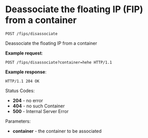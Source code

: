 # Deassociate the floating IP (FIP) from a container

`POST /fips/disassociate`

Deassociate the floating IP from a container

**Example request**:

```
POST /fips/disassociate?container=hehe HTTP/1.1

```

**Example response**:

    HTTP/1.1 204 OK

Status Codes:

- **204** - no error
- **404** - no such Container
- **500** - Internal Server Error

Parameters:

- **container** - the container to be associated
